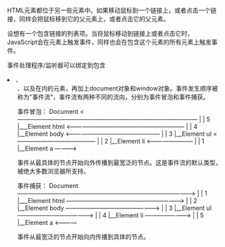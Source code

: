##
HTML元素都位于另一些元素中。如果移动鼠标到一个链接上，或者点击一个链接，同样会把鼠标移到它的父元素上，或者点击它的父元素。

设想有一个包含链接的列表项。当将鼠标移动到链接上或者点击它时，JavaScript会在<a>元素上触发事件，同样也会在包含这个<a>元素的所有元素上触发事件。

事件处理程序/监听器可以绑定到包含<li>、<ul>、<body>以及<html>在内的元素，再加上document对象和window对象。事件发生顺序被称为"事件流"，事件流有两种不同的流向，分别为事件冒泡和事件捕获。

事件冒泡：
    Document  <——————————————————————————————
     |                                       | 5
     |___Element html   <————————————————————
            |                                | 4
            |__Element body <————————————————
                 |                           | 3
                 |__Element ul <—————————————
                      |                      | 2
                      |__Element li <————————
                           |                 | 1
                           |__Element a  ————>

事件从最具体的节点开始向外传播到最宽泛的节点。这是事件流的默认类型，被绝大多数浏览器所支持。

事件捕获：
    Document  ——————————————————————————————>
     |                                       | 1
     |___Element html   ————————————————————>
            |                                | 2
            |__Element body ————————————————>
                 |                           | 3
                 |__Element ul —————————————>
                      |                      | 4
                      |__Element li ————————>
                           |                 | 5
                           |__Element a <————

事件从最宽泛的节点开始向内传播到具体的节点。
